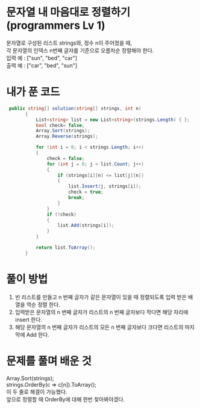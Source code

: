 # 문자열 내 마음대로 정렬하기 (programmers Lv 1)
 문자열로 구성된 리스트 strings와, 정수 n이 주어졌을 때,  
 각 문자열의 인덱스 n번째 글자를 기준으로 오름차순 정렬해야 한다.  
 입력 예 : ["sun", "bed", "car"]  
 출력 예 : ["car", "bed", "sun"]  
# 내가 푼 코드
 ```cs
  public string[] solution(string[] strings, int n)
        {
            List<string> list = new List<string>(strings.Length) { };
            bool check= false;
            Array.Sort(strings);
            Array.Reverse(strings);

            for (int i = 0; i < strings.Length; i++)
            {
                check = false;
                for (int j = 0; j < list.Count; j++)
                {
                    if (strings[i][n] <= list[j][n])
                    {
                        list.Insert(j, strings[i]);
                        check = true;
                        break;
                    }
                }
                if (!check)
                {
                    list.Add(strings[i]);
                }
            }

            return list.ToArray();
        }
 ```
# 풀이 방법
 1. 빈 리스트를 만들고 n 번째 글자가 같은 문자열이 있을 때 정렬되도록 입력 받은 배열을 역순 정렬 한다.  
 2. 입력받은 문자열의 n 번째 글자가 리스트의 n 번째 글자보다 작다면 해당 자리에 insert 한다.
 3. 해당 문자열의 n 번째 글자가 리스트의 모든 n 번째 글자보다 크다면 리스트의 마지막에 Add 한다.
 
# 문제를 풀며 배운 것
 Array.Sort(strings);  
 strings.OrderBy(c => c[n]).ToArray();  
 이 두 줄로 해결이 가능했다.  
 앞으로 정렬할 때 OrderBy에 대해 한번 찾아봐야겠다.